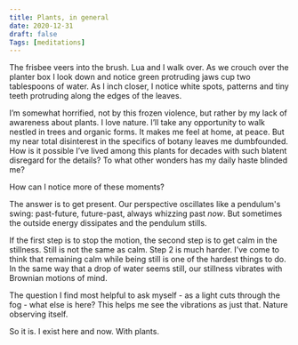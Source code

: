 ```yaml
---
title: Plants, in general
date: 2020-12-31
draft: false
Tags: [meditations]
---
```

The frisbee veers into the brush. Lua and I walk over. As we crouch over the planter box I look down and notice green protruding jaws cup two tablespoons of water. As I inch closer, I notice white spots, patterns and tiny teeth protruding along the edges of the leaves.

I’m somewhat horrified, not by this frozen violence, but rather by my lack of awareness about plants. I love nature. I’ll take any opportunity to walk nestled in trees and organic forms. It makes me feel at home, at peace. But my near total disinterest in the specifics of botany leaves me dumbfounded. How is it possible I’ve lived among this plants for decades with such blatent disregard for the details? To what other wonders has my daily haste blinded me?

How can I notice more of these moments? 

The answer is to get present. Our perspective oscillates like a pendulum's swing: past-future, future-past, always whizzing past *now*. But sometimes the outside energy dissipates and the pendulum stills. 

If the first step is to stop the motion, the second step is to get calm in the stillness. Still is not the same as calm. Step 2 is much harder. I’ve come to think that remaining calm while being still is one of the hardest things to do. In the same way that a drop of water seems still, our stillness vibrates with Brownian motions of mind. 

The question I find most helpful to ask myself - as a light cuts through the fog - what else is here? This helps me see the vibrations as just that. Nature observing itself.

So it is. I exist here and now. With plants. 